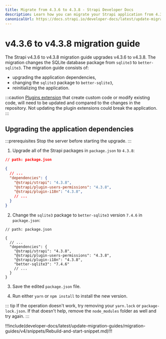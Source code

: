 ```yaml
---
title: Migrate from 4.3.6 to 4.3.8 - Strapi Developer Docs
description: Learn how you can migrate your Strapi application from 4.3.6 to 4.3.8.
canonicalUrl: https://docs.strapi.io/developer-docs/latest/update-migration-guides/migration-guides/v4/migration-guide-4.3.6-to-4.3.8.html
---
```


# v4.3.6 to v4.3.8 migration guide

The Strapi v4.3.6 to v4.3.8 migration guide upgrades v4.3.6 to v4.3.8. The migration changes the SQLite database package from `sqlite3`  to `better-sqlite3`. The migration guide consists of:

- upgrading the application dependencies,
- changing the `sqlite3` package to `better-sqlite3`,
- reinitializing the application.

:::caution
 [Plugins extension](/developer-docs/latest/plugins/users-permissions.md) that create custom code or modify existing code, will need to be updated and compared to the changes in the repository. Not updating the plugin extensions could break the application.
:::

## Upgrading the application dependencies

:::prerequisites
Stop the server before starting the upgrade.
:::

1. Upgrade all of the Strapi packages in `package.json` to `4.3.8`:

```json
// path: package.json

{
  // ...
  "dependencies": {
    "@strapi/strapi": "4.3.8",
    "@strapi/plugin-users-permissions": "4.3.8",
    "@strapi/plugin-i18n": "4.3.8",
    // ...
  }
}
```

2. Change the `sqlite3` package to `better-sqlite3` version `7.4.6` in `package.json`:

```json{9}
// path: package.json

{
  // ...
  "dependencies": {
    "@strapi/strapi": "4.3.8",
    "@strapi/plugin-users-permissions": "4.3.8",
    "@strapi/plugin-i18n": "4.3.8",
    "better-sqlite3": "7.4.6"
    // ...
  }
}

```

3. Save the edited `package.json` file.

4. Run either `yarn` or `npm install` to install the new version.

::: tip
If the operation doesn't work, try removing your `yarn.lock` or `package-lock.json`. If that doesn't help, remove the `node_modules` folder as well and try again.
:::

!!!include(developer-docs/latest/update-migration-guides/migration-guides/v4/snippets/Rebuild-and-start-snippet.md)!!!
